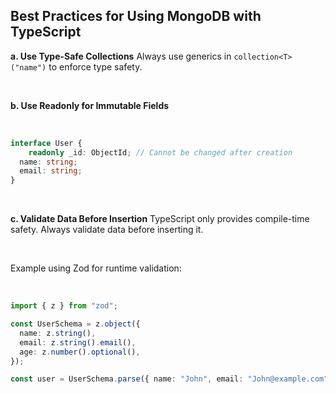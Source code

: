 ## Best Practices for Using MongoDB with TypeScript

**a. Use Type-Safe Collections**
Always use generics in `collection<T>("name")` to enforce type safety.

&nbsp;

**b. Use Readonly for Immutable Fields**

&nbsp;

```typescript
interface User {
    readonly _id: ObjectId; // Cannot be changed after creation
  name: string;
  email: string;
}
```

&nbsp;

**c. Validate Data Before Insertion**
TypeScript only provides compile-time safety. Always validate data before inserting it.

&nbsp;

Example using Zod for runtime validation:

&nbsp;

```typescript
import { z } from "zod";

const UserSchema = z.object({
  name: z.string(),
  email: z.string().email(),
  age: z.number().optional(),
});

const user = UserSchema.parse({ name: "John", email: "John@example.com" });
```